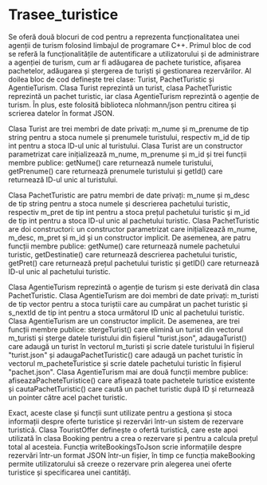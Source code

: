 # Trasee_turistice
Se oferă două blocuri de cod pentru a reprezenta funcționalitatea unei agenții de turism folosind limbajul de programare C++. Primul bloc de cod se referă la funcționalitățile de autentificare a utilizatorului și de administrare a agenției de turism, cum ar fi adăugarea de pachete turistice, afișarea pachetelor, adăugarea și ștergerea de turiști și gestionarea rezervărilor. Al doilea bloc de cod definește trei clase: Turist, PachetTuristic și AgentieTurism. Clasa Turist reprezintă un turist, clasa PachetTuristic reprezintă un pachet turistic, iar clasa AgentieTurism reprezintă o agenție de turism. În plus, este folosită biblioteca nlohmann/json pentru citirea și scrierea datelor în format JSON.

Clasa Turist are trei membri de date privați: m_nume și m_prenume de tip string pentru a stoca numele și prenumele turistului, respectiv m_id de tip int pentru a stoca ID-ul unic al turistului. Clasa Turist are un constructor parametrizat care inițializează m_nume, m_prenume și m_id și trei funcții membre publice: getNume() care returnează numele turistului, getPrenume() care returnează prenumele turistului și getId() care returnează ID-ul unic al turistului.

Clasa PachetTuristic are patru membri de date privați: m_nume și m_desc de tip string pentru a stoca numele și descrierea pachetului turistic, respectiv m_pret de tip int pentru a stoca prețul pachetului turistic și m_id de tip int pentru a stoca ID-ul unic al pachetului turistic. Clasa PachetTuristic are doi constructori: un constructor parametrizat care inițializează m_nume, m_desc, m_pret și m_id și un constructor implicit. De asemenea, are patru funcții membre publice: getNume() care returnează numele pachetului turistic, getDestinatie() care returnează descrierea pachetului turistic, getPret() care returnează prețul pachetului turistic și getID() care returnează ID-ul unic al pachetului turistic.

Clasa AgentieTurism reprezintă o agenție de turism și este derivată din clasa PachetTuristic. Clasa AgentieTurism are doi membri de date privați: m_turisti de tip vector<Turist> pentru a stoca turiștii care au cumpărat un pachet turistic și s_nextId de tip int pentru a stoca următorul ID unic al pachetului turistic. Clasa AgentieTurism are un constructor implicit. De asemenea, are trei funcții membre publice: stergeTurist() care elimină un turist din vectorul m_turisti și șterge datele turistului din fișierul "turist.json", adaugaTurist() care adaugă un turist în vectorul m_turisti și scrie datele turistului în fișierul "turist.json" și adaugaPachetTuristic() care adaugă un pachet turistic în vectorul m_pacheteTuristice și scrie datele pachetului turistic în fișierul "pachet.json". Clasa AgentieTurism mai are două funcții membre publice: afiseazaPacheteTuristice() care afișează toate pachetele turistice existente și cautaPachetTuristic() care caută un pachet turistic după ID și returnează un pointer către acel pachet turistic.

Exact, aceste clase și funcții sunt utilizate pentru a gestiona și stoca informații despre oferte turistice și rezervări într-un sistem de rezervare turistică. Clasa TouristOffer definește o ofertă turistică, care este apoi utilizată în clasa Booking pentru a crea o rezervare și pentru a calcula prețul total al acesteia. Funcția writeBookingsToJson scrie informațiile despre rezervări într-un format JSON într-un fișier, în timp ce funcția makeBooking permite utilizatorului să creeze o rezervare prin alegerea unei oferte turistice și specificarea unei cantități.
